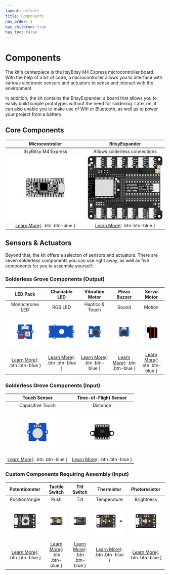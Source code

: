 ```yaml
---
layout: default
title: Components
nav_order: 2
has_children: true
has_toc: false
---
```


# Components

The kit's centerpiece is the ItsyBitsy M4 Express microcontroller board. With the help of a bit of code, a microcontroller allows you to interface with various electronic sensors and actuators to sense and interact with the environment.

In addition, the kit contains the BitsyExpander, a board that allows you to easily build simple prototypes without the need for soldering. Later on, it can also enable you to make use of Wifi or Bluetooth, as well as to power your project from a battery.

## Core Components

|                       Microcontroller                        |                        BitsyExpander                         |
| :----------------------------------------------------------: | :----------------------------------------------------------: |
|                     ItsyBitsy M4 Express                     |                Allows solderless connections                 |
| <img src="itsybitsy-m4-express/assets/ItsyBitsy-M4-Express-Real.png" alt="ItsyBitsy M4 Express" width="400"/> | <img src="bitsy-expander/assets/Bitsy-Expander-Real.png" alt="BitsyExpander" width="400"/> |
| [Learn More](itsybitsy-m4-express/itsybitsy-m4-express){: .btn .btn-blue } | [Learn More](bitsy-expander/bitsy-expander){: .btn .btn-blue } |



## Sensors & Actuators

Beyond that, the kit offers a selecton of sensors and actuators. There are seven solderless components you can use right away, as well as five components for you to assemble yourself:



### Solderless Grove Components (Output)

|                      LED Pack                      |                        Chainable LED                         |                       Vibration Motor                        |                        Piezo Buzzer                         |                 Servo Motor                  |
| :------------------------------------------------: | :----------------------------------------------------------: | :----------------------------------------------------------: | :---------------------------------------------------------: | :------------------------------------------: |
|                   Monochrome LED                   |                           RGB LED                            |                       Haptics & Touch                        |                            Sound                            |                    Motion                    |
|  ![LED Pack](led-pack/assets/Grove-LED-pack.png)   | ![Chainable LED](chainable-rgb-led/assets/Grove-Chainable-LED-2.0.png) | ![Vibration Motor](vibration-motor/assets/Grove-Vibration-Motor.png) | ![Piezo Buzzer](piezo-buzzer/assets/Grove-Piezo-Buzzer.png) | ![Servo Motor](servo/assets/Grove-Servo.png) |
| [Learn More](led-pack/led-pack){: .btn .btn-blue } | [Learn More](chainable-rgb-led/chainable-rgb-led){: .btn .btn-blue } | [Learn More](vibration-motor/vibration-motor){: .btn .btn-blue } | [Learn More](piezo-buzzer/piezo-buzzer){: .btn .btn-blue }  | [Learn More](servo/servo){: .btn .btn-blue } |



### Solderless Grove Components (Input)

|                         Touch Sensor                         |                    Time-of-Flight Sensor                     |
| :----------------------------------------------------------: | :----------------------------------------------------------: |
|                       Capacitive Touch                       |                           Distance                           |
| <img src="touch-sensor/assets/Grove-Touch-Sensor.png" alt="Touch Sensor" width="140"/> | <img src="time-of-flight-distance-sensor/assets/Time-of-Flight-Distance-Sensor(VL53L0X).png" alt="ToF Sensor" width="140"/> |
|  [Learn More](touch-sensor/touch-sensor){: .btn .btn-blue }  | [Learn More](time-of-flight-distance-sensor/time-of-flight-distance-sensor){: .btn .btn-blue } |



### Custom Components Requiring Assembly (Input)

|                        Potentiometer                         |                        Tactile Switch                        |                         Tilt Switch                          |                          Thermistor                          |                        Photoresistor                         |
| :----------------------------------------------------------: | :----------------------------------------------------------: | :----------------------------------------------------------: | :----------------------------------------------------------: | :----------------------------------------------------------: |
|                        Position/Angle                        |                             Push                             |                             Tilt                             |                         Temperature                          |                          Brightness                          |
| ![Custom Potentiometer](rotation-potentiometer/assets/custom-rotation-pot-centered.png) | ![Tactile Switch](tactile-switch/assets/custom-tactile-switch-centered.png) | ![Tilt Switch](tilt-switch/assets/custom-tilt-switch-centered.png) | ![Temperature Sensor](temperature-sensor/assets/custom-temperature-sensor-centered.png) | ![Photoresistor](photo-resistor/assets/custom-photo-resistor-centered.png) |
| [Learn More](rotation-potentiometer/rotation-potentiometer){: .btn .btn-blue } | [Learn More](tactile-switch/tactile-switch){: .btn .btn-blue } |   [Learn More](tilt-switch/tilt-switch){: .btn .btn-blue }   | [Learn More](temperature-sensor/temperature-sensor){: .btn .btn-blue } | [Learn More](photo-resistor/photo-resistor){: .btn .btn-blue } |

